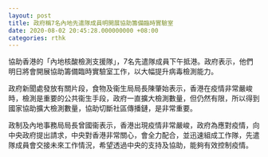 ```yaml
---
layout: post
title: 政府稱7名內地先遣隊成員明開展協助籌備臨時實驗室
date: 2020-08-02 20:45:28.000000000 +08:00
categories: rthk
---
```


協助香港的「內地核酸檢測支援隊」，7名先遣隊成員下午抵港。政府表示，他們明日將會開展協助籌備臨時實驗室工作，以大幅提升病毒檢測能力。

政府新聞處發放有關片段，食物及衞生局局長陳肇始表示，香港在疫情非常嚴峻時，檢測是重要的公共衞生手段，政府一直擴大檢測數量，但仍然有限，所以得到國家協助擴大檢測數量，協助切斷社區傳播鏈，是非常重要。

政制及內地事務局局長曾國衞表示，香港出現疫情非常嚴峻，政府為應對疫情，向中央政府提出請求，中央對香港非常關心，會全力配合，並迅速組成工作隊，先遣隊成員會交接未來工作情況，希望透過中央的支持及協助，能夠有效控制疫情。
